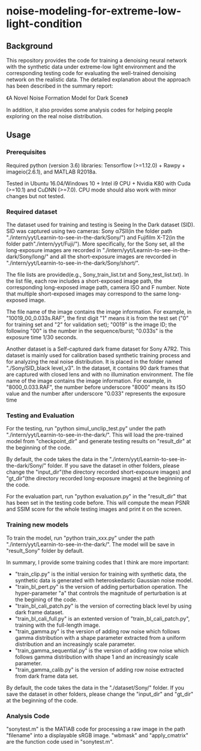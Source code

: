 # noise-modeling-for-extreme-low-light-condition

## Background
This repository provides the code for training a denoising neural network with the synthetic data under extreme-low light environment and the corresponding testing code for evaluating the well-trained denoising network on the realistic data.  The detailed explanation about the approach has been described in the summary report:

《A Novel Noise Formation Model for Dark Scene》

In addition, it also provides some analysis codes for helping people exploring on the real noise distribution.

## Usage

### Prerequisites
Required python (version 3.6) libraries: Tensorflow (>=1.12.0) + Rawpy + imageio(2.6.1), and MATLAB R2018a.

Tested in Ubuntu 16.04/Windows 10 + Intel i9 CPU + Nvidia K80 with Cuda (>=10.1) and CuDNN (>=7.0). CPU mode should also work with minor changes but not tested.


### Required dataset
The dataset used for training and testing is Seeing In the Dark dataset (SID). SID was captured using two cameras: Sony α7SII(in the folder path "./intern/yyt/Learnin-to-see-in-the-dark/Sony/") and Fujifilm X-T2(in the folder path"./intern/yyt/Fuji/"). More specifically, for the Sony set, all the long-exposure images are recorded in "./intern/yyt/Learnin-to-see-in-the-dark/Sony/long/" and all the short-exposure images are revcorded in "./intern/yyt/Learnin-to-see-in-the-dark/Sony/short/". 

The file lists are provided(e.g., Sony_train_list.txt and Sony_test_list.txt). In the list file, each row includes a short-exposed image path, the corresponding long-exposed image path, camera ISO and F number. Note that multiple short-exposed images may correspond to the same long-exposed image.

The file name of the image contains the image information. For example, in "10019_00_0.033s.RAF", the first digit "1" means it is from the test set ("0" for training set and "2" for validation set); "0019" is the image ID; the following "00" is the number in the sequence/burst; "0.033s" is the exposure time 1/30 seconds.


Another dataset is a Self-captured dark frame dataset for Sony A7R2. This dataset is mainly used for calibration based synthetic training process and for analyzing the real noise distribution. It is placed in the folder named "./Sony/SID_black level_v3". In the dataset, it contains 90 dark frames that are captured with closed lens and with no illumination environment. The file name of the image contains the image information. For example, in "8000_0.033.RAF", the number before underscore "8000" means its ISO value and the number after underscore "0.033" represents the exposure time


### Testing and Evaluation

For the testing, run "python simul_unclip_test.py" under the path "./intern/yyt/Learnin-to-see-in-the-dark/". This will load the pre-trained model from "checkpoint_dir"  and generate testing results on "result_dir" at the beginning of the code.

By default, the code takes the data in the "./intern/yyt/Learnin-to-see-in-the-dark/Sony/" folder. If you save the dataset in other folders, please change the "input_dir"(the directory recorded short-exposure images) and "gt_dir"(the directory recorded long-exposure images) at the beginning of the code.

For the evaluation part, run "python evaluation.py" in the "result_dir" that has been set in the testing code before. This will compute the mean PSNR and SSIM score for the whole testing images and print it on the screen. 


### Training new models
To train the model, run "python train_xxx.py" under the path "./intern/yyt/Learnin-to-see-in-the-dark/". The model will be save in "result_Sony" folder by default.

In summary, I provide some training codes that I think are more important:
* "train_clip.py" is the initial version for training with synthetic data, the synthetic data is generated with heteroskedastic Gaussian noise model.
* "train_bl_pert.py" is the version of adding perturbation operation. The hyper-parameter "a" that controls the magnitude of perturbation is at the begining of the code.
* "train_bl_cali_patch.py" is the version of correcting black level by using dark frame dataset.
* "train_bl_cali_full.py" is an extented version of "train_bl_cali_patch.py", training with the full-length image.
* "train_gamma.py" is the version of adding row noise which follows gamma distribution with a shape parameter extracted from a uniform distribution and an increasingly scale parameter.
* "train_gamma_sequential.py" is the version of adding row noise which follows gamma distribution with shape 1 and an increasingly scale parameter.
* "train_gamma_calib.py" is the version of adding row noise extracted from dark frame data set.

By default, the code takes the data in the "./dataset/Sony/" folder. If you save the dataset in other folders, please change the "input_dir" and "gt_dir" at the beginning of the code.



### Analysis Code
"sonytest.m" is the MATlAB code for processing a raw image in the path "filename" into a displayable sRGB image. "wbmask" and "apply_cmatrix" are the function code used in "sonytest.m".


